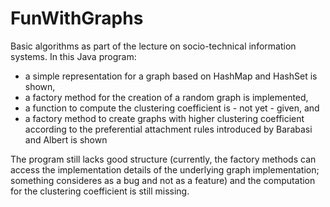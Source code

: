 # FunWithGraphs

Basic algorithms as part of the lecture on socio-technical information systems. In this Java program:

- a simple representation for a graph based on HashMap and HashSet is shown,
- a factory method for the creation of a random graph is implemented,
- a function to compute the clustering coefficient is - not yet - given, and
- a factory method to create graphs with higher clustering coefficient according to the preferential attachment rules introduced by Barabasi and Albert is shown

The program still lacks good structure (currently, the factory methods can access the implementation details of the underlying graph implementation; something consideres as a bug and
not as a feature) and the computation for the clustering coefficient is still missing.
